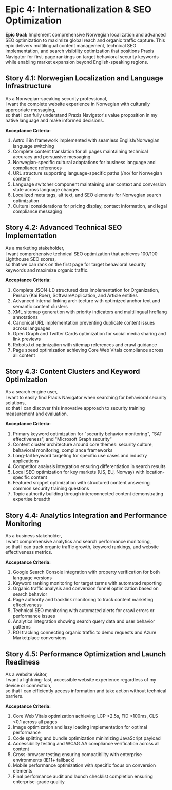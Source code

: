 # Epic 4: Internationalization & SEO Optimization

**Epic Goal:** Implement comprehensive Norwegian localization and advanced SEO optimization to maximize global reach and organic traffic capture. This epic delivers multilingual content management, technical SEO implementation, and search visibility optimization that positions Praxis Navigator for first-page rankings on target behavioral security keywords while enabling market expansion beyond English-speaking regions.

## Story 4.1: Norwegian Localization and Language Infrastructure

As a Norwegian-speaking security professional,  
I want the complete website experience in Norwegian with culturally appropriate messaging,  
so that I can fully understand Praxis Navigator's value proposition in my native language and make informed decisions.

**Acceptance Criteria:**
1. Astro i18n framework implemented with seamless English/Norwegian language switching
2. Complete content translation for all pages maintaining technical accuracy and persuasive messaging
3. Norwegian-specific cultural adaptations for business language and compliance references
4. URL structure supporting language-specific paths (/no/ for Norwegian content)
5. Language switcher component maintaining user context and conversion state across language changes
6. Localized meta tags, alt text, and SEO elements for Norwegian search optimization
7. Cultural considerations for pricing display, contact information, and legal compliance messaging

## Story 4.2: Advanced Technical SEO Implementation

As a marketing stakeholder,  
I want comprehensive technical SEO optimization that achieves 100/100 Lighthouse SEO scores,  
so that we can rank on the first page for target behavioral security keywords and maximize organic traffic.

**Acceptance Criteria:**
1. Complete JSON-LD structured data implementation for Organization, Person (Kai Roer), SoftwareApplication, and Article entities
2. Advanced internal linking architecture with optimized anchor text and semantic content clusters
3. XML sitemap generation with priority indicators and multilingual hreflang annotations
4. Canonical URL implementation preventing duplicate content issues across languages
5. Open Graph and Twitter Cards optimization for social media sharing and link previews
6. Robots.txt optimization with sitemap references and crawl guidance
7. Page speed optimization achieving Core Web Vitals compliance across all content

## Story 4.3: Content Clusters and Keyword Optimization

As a search engine user,  
I want to easily find Praxis Navigator when searching for behavioral security solutions,  
so that I can discover this innovative approach to security training measurement and evaluation.

**Acceptance Criteria:**
1. Primary keyword optimization for "security behavior monitoring", "SAT effectiveness", and "Microsoft Graph security"
2. Content cluster architecture around core themes: security culture, behavioral monitoring, compliance frameworks
3. Long-tail keyword targeting for specific use cases and industry applications
4. Competitor analysis integration ensuring differentiation in search results
5. Local SEO optimization for key markets (US, EU, Norway) with location-specific content
6. Featured snippet optimization with structured content answering common security training questions
7. Topic authority building through interconnected content demonstrating expertise breadth

## Story 4.4: Analytics Integration and Performance Monitoring

As a business stakeholder,  
I want comprehensive analytics and search performance monitoring,  
so that I can track organic traffic growth, keyword rankings, and website effectiveness metrics.

**Acceptance Criteria:**
1. Google Search Console integration with property verification for both language versions
2. Keyword ranking monitoring for target terms with automated reporting
3. Organic traffic analysis and conversion funnel optimization based on search behavior
4. Page authority and backlink monitoring to track content marketing effectiveness
5. Technical SEO monitoring with automated alerts for crawl errors or performance issues
6. Analytics integration showing search query data and user behavior patterns
7. ROI tracking connecting organic traffic to demo requests and Azure Marketplace conversions

## Story 4.5: Performance Optimization and Launch Readiness

As a website visitor,  
I want a lightning-fast, accessible website experience regardless of my device or connection,  
so that I can efficiently access information and take action without technical barriers.

**Acceptance Criteria:**
1. Core Web Vitals optimization achieving LCP <2.5s, FID <100ms, CLS <0.1 across all pages
2. Image optimization and lazy loading implementation for optimal performance
3. Code splitting and bundle optimization minimizing JavaScript payload
4. Accessibility testing and WCAG AA compliance verification across all content
5. Cross-browser testing ensuring compatibility with enterprise environments (IE11+ fallback)
6. Mobile performance optimization with specific focus on conversion elements
7. Final performance audit and launch checklist completion ensuring enterprise-grade quality

